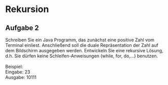 <h1>Rekursion</h1>
<h2>Aufgabe 2</h2>
<p>
Schreiben Sie ein Java Programm, das zunächst eine positive Zahl vom Terminal einliest. Anschließend soll die duale Repräsentation der
Zahl auf dem Bildschirm ausgegeben werden. Entwickeln Sie eine rekursive Lösung, d.h. Sie dürfen keine Schleifen-Anweisungen 
(while, for, do,...) benutzen.
<br>
<br>
Beispiel:
<br>
Eingabe: 23
<br>Ausgabe: 10111
</p>
